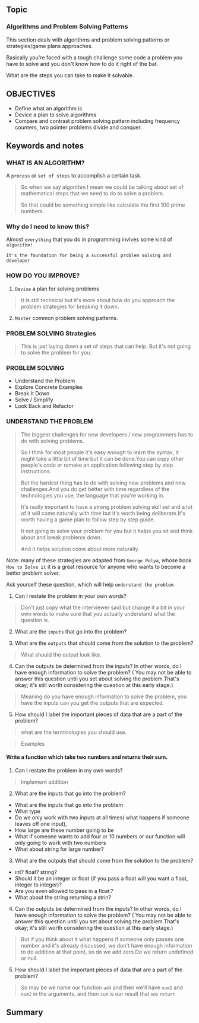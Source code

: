 ## Topic
### Algorithms and Problem Solving Patterns
This section deals with algorithms and problem solving patterns or strategies/game plans approaches.

Basically you're faced with a tough challenge some code a problem you have to solve and you don't know how to do it right of the bat. 

What are the steps you can take to make it solvable.

## OBJECTIVES
* Define what an algorithm is
* Device a plan to solve algorithms
* Compare and contrast problem solving pattern including frequency counters, two pointer problems divide and conquer.

## Keywords and notes

### WHAT IS AN ALGORITHM?

A `process` or `set of steps` to accomplish a certain task.

> So when we say algorithm I mean we could be talking about set of mathematical steps that we need to do to solve a problem.
>
> So that could be something simple like  calculate the first 100 prime numbers.

### Why do I need to know this?

Almost `everything` that you do in programming invlves some kind of `algorithm!`

`It's the foundation for being a successful problem solving and developer`

### HOW DO YOU IMPROVE?
1. `Devise` a plan for solving problems
> It is still technical but it's more about how do you approach the problem strategies for breaking it down.
2. `Master` common problem solving patterns.


### PROBLEM SOLVING Strategies

> This is just laying down a set of steps that can help. But it's not going to solve the problem for you.

### PROBLEM SOLVING
* Understand the Problem
* Explore Concrete Examples
* Break It Down
* Solve / Simplify
* Look Back and Refactor


### UNDERSTAND THE PROBLEM
> The biggest challenges for new developers / new programmers has to do with solving problems. 
>
>So I think for most people it's easy enough to learn the syntax, it might take a little bit of time but it can be done.You can copy other people's code or remake an application following step by step instructions.
>
> But the hardest thing has to do with solving new problems and new challenges.And you do get better with time regardless of the technologies you use, the language that you're working in.
>
>It's really important to have a strong problem solving skill set and a lot of it will come naturally with time but it's worth being deliberate.It's worth having a game plan to follow step by step guide.
>
> It not going to solve your problem for you but it helps you sit and think about and break problems down.
>
> And it helps solution come about more naturally.

Note: many of these strategies are adapted from `George Polya`, whose book `How to Solve it` it is a great resource for anyone who wants to become a better problem solver.

Ask yourself these question, which will help `understand the problem`
1. Can I restate the problem in your own words?
> Don't just copy what the interviewer said but change it a bit in your own words to make sure that you actually understand what the question is.

2. What are the `inputs` that go into the problem?

3. What are the `outputs` that should come from the solution to the problem?
> What should the output look like.

4. Can the outputs be determined from the inputs? In other words, do I have enough information to solve the problem? ( You may not be able to answer this question until you set about solving the problem.That's okay; it's still worth considering the question at this early stage.)
> Meaning do you have enough information to solve the problem, you have the inputs can you get the outputs that are expected. 

5. How should I label the important pieces of data that are a part of the problem?
> what are the terminologies you should use.

> Examples
#### Write a function which take two numbers and returns their sum.
1. Can I restate the problem in my own words?
> Implement addition

2. What are the inputs that go into the problem?
> 
* What are the inputs that go into the problem
* What type
* Do we only work with two inputs at all times( what happens if someone leaves off one input), 
* How large are these number going to be
* What if someone wants to add four or 10 numbers or our function will only going to work with two numbers
* What about string for large number?

3. What are the outputs that should come from the solution to the problem?
>
* int? float? string?
* Should it be an integer or  float (if you pass a float will you want a float, integer to integer)?
* Are you even allowed to pass in a float.?
* What about the string returning a strin?


4. Can the outputs be determined from the inputs? In other words, do I have enough information to solve the problem? ( You may not be able to answer this question until you set about solving the problem.That's okay; it's still worth considering the question at this early stage.)

> But if you think about it what happens if someone only passes one number and it's already discussed, we don't have enough information to do addition at that point, so do we add zero.Do we return undefined or null. 

5. How should I label the important pieces of data that are a part of the problem?
> So may be we name our function `add` and then we'll have `num1` and `num2` in the arguments, and then `sum` is our result that we `return`













## Summary